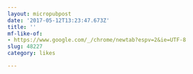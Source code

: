 ```yaml
---
layout: micropubpost
date: '2017-05-12T13:23:47.673Z'
title: ''
mf-like-of:
- https://www.google.com/_/chrome/newtab?espv=2&ie=UTF-8
slug: 48227
category: likes

---
```

